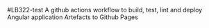 #LB322-test
A github actions workflow to build, test, lint and deploy Angular application Artefacts to Github Pages
